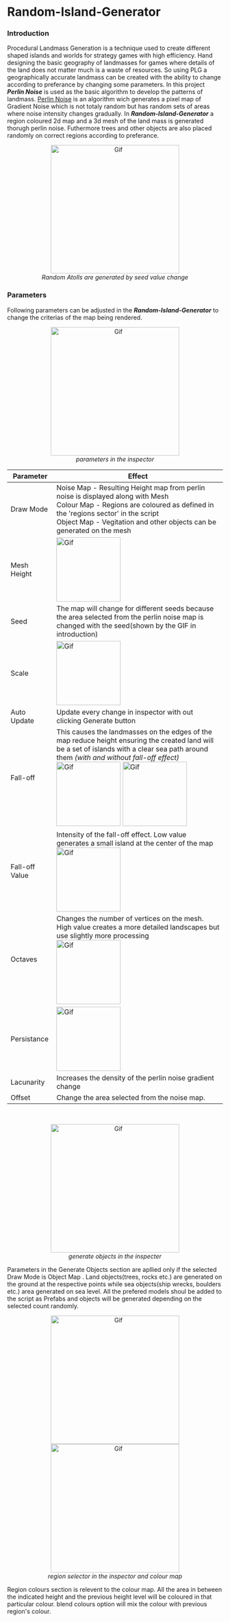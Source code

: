 # Random-Island-Generator
### Introduction
Procedural Landmass Generation is a technique used to create different shaped islands and worlds for strategy games with high efficiency. Hand designing the basic geography of landmasses for games where details of the land does not matter much is a waste of resources. 
So using PLG a geographically accurate landmass can be created with the ability to change according to preferance by changing some parameters. In this project ***Perlin Noise*** is used as the basic algorithm to develop the patterns of landmass.
[Perlin Noise](https://en.wikipedia.org/wiki/Perlin_noise) is an algorithm wich generates a pixel map of Gradient Noise which is not totaly random but has random sets of areas where noise intensity changes gradually.
In ***Random-Island-Generator*** a region coloured 2d map and a 3d mesh of the land mass is generated thorugh perlin noise. Futhermore trees and other objects are also placed randomly on correct regions according to preferance.
<p align="center">
  <img src="https://github.com/chamikaCN/Random-Island-Generator/blob/master/ReadMe%20Contents/Seed%20Change.gif" height="300px" alt="Gif"/>
</br><i>Random Atolls are generated by seed value change</i>
</p>

### Parameters

Following parameters can be adjusted in the ***Random-Island-Generator*** to change the criterias of the map being rendered.

<p align="center">
  <img src="https://github.com/chamikaCN/Random-Island-Generator/blob/master/ReadMe%20Contents/Capture.PNG" height="300px" alt="Gif"/>
</br><i>parameters in the inspector</i>
</p>


Parameter | Effect 
--------- | ------
Draw Mode | Noise Map - Resulting Height map from perlin noise is displayed along with Mesh<br> Colour Map - Regions are coloured as defined in the 'regions sector' in the script<br> Object Map - Vegitation and other objects can be generated on the mesh
Mesh Height | <img src="https://github.com/chamikaCN/Random-Island-Generator/blob/master/ReadMe%20Contents/Mesh%20Height.gif" height="150px" alt="Gif"/>
Seed | The map will change for different seeds because the area selected from the perlin noise map is changed with the seed(shown by the GIF in introduction) 
Scale | <img src="https://github.com/chamikaCN/Random-Island-Generator/blob/master/ReadMe%20Contents/Scale%20change.gif" height="150px" alt="Gif"/>
Auto Update | Update every change in inspector with out clicking Generate button
Fall-off | This causes the landmasses on the edges of the map reduce height ensuring the created land will be a set of islands with a clear sea path around them *(with and without fall-off effect)* </br> <img src="https://github.com/chamikaCN/Random-Island-Generator/blob/master/ReadMe%20Contents/With%20fall%20off.PNG" height="150px" alt="Gif"/> <img src="https://github.com/chamikaCN/Random-Island-Generator/blob/master/ReadMe%20Contents/Without%20falloff.PNG" height="150px" alt="Gif"/>
Fall-off Value | Intensity of the fall-off effect. Low value generates a small island at the center of the map <br/> <img src="https://github.com/chamikaCN/Random-Island-Generator/blob/master/ReadMe%20Contents/Fall%20off%20spread.gif" height="150px" alt="Gif"/>
Octaves | Changes the number of vertices on the mesh. High value creates a more detailed landscapes but use slightly more processing <br/> <img src="https://github.com/chamikaCN/Random-Island-Generator/blob/master/ReadMe%20Contents/Octaves.gif" height="150px" alt="Gif"/>
Persistance | <img src="https://github.com/chamikaCN/Random-Island-Generator/blob/master/ReadMe%20Contents/Persistance.gif" height="150px" alt="Gif"/>
Lacunarity | Increases the density of the perlin noise gradient change
Offset | Change the area selected from the noise map.
<br/>
<p align="center">
  <img src="https://github.com/chamikaCN/Random-Island-Generator/blob/master/ReadMe%20Contents/gen%20objects.PNG" height="300px" alt="Gif"/>
</br><i>generate objects in the inspecter</i>
</p>
Parameters in the Generate Objects section are apllied only if the selected Draw Mode is Object Map .
Land objects(trees, rocks etc.) are generated on the ground at the respective points while sea objects(ship wrecks, boulders etc.) area generated on sea level. All the prefered models shoul be added to the script as Prefabs and objects will be generated depending on the selected count randomly.
<br/>
<p align="center">
  <img src="https://github.com/chamikaCN/Random-Island-Generator/blob/master/ReadMe%20Contents/Region%20colours.PNG" height="300px" alt="Gif"/>
  <img src="https://github.com/chamikaCN/Random-Island-Generator/blob/master/ReadMe%20Contents/Colour%20map.PNG" height="300px" alt="Gif"/>
</br><i>region selector in the inspector and colour map </i>
</p>
Region colours section is relevent to the colour map. All the area in between the indicated height and the previous height level will be coloured in that particular colour. blend colours option will mix the colour with previous region's colour. 


